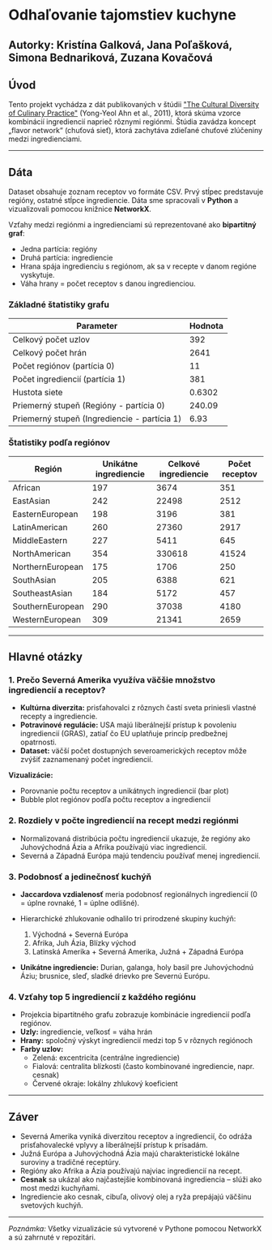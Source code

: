 # Odhaľovanie tajomstiev kuchyne

**Autorky:** Kristína Galková, Jana Poľašková, Simona Bednariková, Zuzana Kovačová
---

## Úvod

Tento projekt vychádza z dát publikovaných v štúdii ["The Cultural Diversity of Culinary Practice"](https://www.nature.com/articles/srep00196?fbclid=IwZXh0bgNhZW0CMTEAAR5jxK20YaAdsan5F_9OSoRbOx9zHBb7HGKPuMQivwVUcAL6LV9nQuv-Ky7a2g_aem_7pUl6MBiKtyHXnqcm4o6nQ) (Yong-Yeol Ahn et al., 2011), ktorá skúma vzorce kombinácií ingrediencií naprieč rôznymi regiónmi. Štúdia zavádza koncept „flavor network“ (chuťová sieť), ktorá zachytáva zdieľané chuťové zlúčeniny medzi ingredienciami.

---

## Dáta

Dataset obsahuje zoznam receptov vo formáte CSV. Prvý stĺpec predstavuje regióny, ostatné stĺpce ingrediencie. Dáta sme spracovali v **Python** a vizualizovali pomocou knižnice **NetworkX**.

Vzťahy medzi regiónmi a ingredienciami sú reprezentované ako **bipartitný graf**:  
- Jedna partícia: regióny  
- Druhá partícia: ingrediencie  
- Hrana spája ingredienciu s regiónom, ak sa v recepte v danom regióne vyskytuje.  
- Váha hrany = počet receptov s danou ingredienciou.

### Základné štatistiky grafu

| Parameter                                    | Hodnota  |
|---------------------------------------------|----------|
| Celkový počet uzlov                          | 392      |
| Celkový počet hrán                           | 2641     |
| Počet regiónov (partícia 0)                 | 11       |
| Počet ingrediencií (partícia 1)             | 381      |
| Hustota siete                                | 0.6302   |
| Priemerný stupeň (Regióny - partícia 0)     | 240.09   |
| Priemerný stupeň (Ingrediencie - partícia 1)| 6.93     |

### Štatistiky podľa regiónov

| Región              | Unikátne ingrediencie | Celkové ingrediencie | Počet receptov |
|--------------------|---------------------|-------------------|----------------|
| African            | 197                 | 3674              | 351            |
| EastAsian          | 242                 | 22498             | 2512           |
| EasternEuropean    | 198                 | 3196              | 381            |
| LatinAmerican      | 260                 | 27360             | 2917           |
| MiddleEastern      | 227                 | 5411              | 645            |
| NorthAmerican      | 354                 | 330618            | 41524          |
| NorthernEuropean   | 175                 | 1706              | 250            |
| SouthAsian         | 205                 | 6388              | 621            |
| SoutheastAsian     | 184                 | 5172              | 457            |
| SouthernEuropean   | 290                 | 37038             | 4180           |
| WesternEuropean    | 309                 | 21341             | 2659           |

---

## Hlavné otázky

### 1. Prečo Severná Amerika využíva väčšie množstvo ingrediencií a receptov?

- **Kultúrna diverzita:** prisťahovalci z rôznych častí sveta priniesli vlastné recepty a ingrediencie.
- **Potravinové regulácie:** USA majú liberálnejší prístup k povoleniu ingrediencií (GRAS), zatiaľ čo EU uplatňuje princíp predbežnej opatrnosti.
- **Dataset:** väčší počet dostupných severoamerických receptov môže zvýšiť zaznamenaný počet ingrediencií.

**Vizualizácie:**  
- Porovnanie počtu receptov a unikátnych ingrediencií (bar plot)  
- Bubble plot regiónov podľa počtu receptov a ingrediencií

### 2. Rozdiely v počte ingrediencií na recept medzi regiónmi

- Normalizovaná distribúcia počtu ingrediencií ukazuje, že regióny ako Juhovýchodná Ázia a Afrika používajú viac ingrediencií.  
- Severná a Západná Európa majú tendenciu používať menej ingrediencií.

### 3. Podobnosť a jedinečnosť kuchýň

- **Jaccardova vzdialenosť** meria podobnosť regionálnych ingrediencií (0 = úplne rovnaké, 1 = úplne odlišné).  
- Hierarchické zhlukovanie odhalilo tri prirodzené skupiny kuchýň:  
  1. Východná + Severná Európa  
  2. Afrika, Juh Ázia, Blízky východ  
  3. Latinská Amerika + Severná Amerika, Južná + Západná Európa  

- **Unikátne ingrediencie:** Durian, galanga, holy basil pre Juhovýchodnú Áziu; brusnice, sleď, sladké drievko pre Severnú Európu.

### 4. Vzťahy top 5 ingrediencií z každého regiónu

- Projekcia bipartitného grafu zobrazuje kombinácie ingrediencií podľa regiónov.  
- **Uzly:** ingrediencie, veľkosť = váha hrán  
- **Hrany:** spoločný výskyt ingrediencií medzi top 5 v rôznych regiónoch  
- **Farby uzlov:**  
  - Zelená: excentricita (centrálne ingrediencie)  
  - Fialová: centralita blízkosti (často kombinované ingrediencie, napr. cesnak)  
  - Červené okraje: lokálny zhlukový koeficient  

---

## Záver

- Severná Amerika vyniká diverzitou receptov a ingrediencií, čo odráža prisťahovalecké vplyvy a liberálnejší prístup k prísadám.  
- Južná Európa a Juhovýchodná Ázia majú charakteristické lokálne suroviny a tradičné receptúry.  
- Regióny ako Afrika a Ázia používajú najviac ingrediencií na recept.  
- **Cesnak** sa ukázal ako najčastejšie kombinovaná ingrediencia – slúži ako most medzi kuchyňami.  
- Ingrediencie ako cesnak, cibuľa, olivový olej a ryža prepájajú väčšinu svetových kuchýň.

---

*Poznámka:* Všetky vizualizácie sú vytvorené v Pythone pomocou NetworkX a sú zahrnuté v repozitári.

